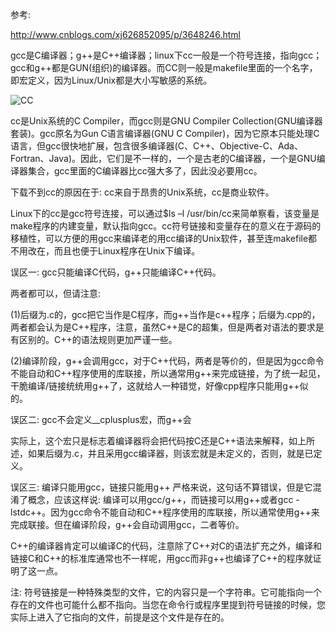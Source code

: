 参考: 

http://www.cnblogs.com/xj626852095/p/3648246.html

gcc是C编译器；g\+\+是C\+\+编译器；linux下cc一般是一个符号连接，指向gcc；gcc和g\+\+都是GUN(组织)的编译器。而CC则一般是makefile里面的一个名字，即宏定义，因为Linux/Unix都是大小写敏感的系统。

![CC](images/cc.png)

cc是Unix系统的C Compiler，而gcc则是GNU Compiler Collection(GNU编译器套装)。gcc原名为Gun C语言编译器(GNU C Compiler)，因为它原本只能处理C语言，但gcc很快地扩展，包含很多编译器(C、C\+\+、Objective-C、Ada、Fortran、Java)。因此，它们是不一样的，一个是古老的C编译器，一个是GNU编译器集合，gcc里面的C编译器比cc强大多了，因此没必要用cc。

下载不到cc的原因在于: cc来自于昂贵的Unix系统，cc是商业软件。

Linux下的cc是gcc符号连接，可以通过$ls –l /usr/bin/cc来简单察看，该变量是make程序的内建变量，默认指向gcc。cc符号链接和变量存在的意义在于源码的移植性，可以方便的用gcc来编译老的用cc编译的Unix软件，甚至连makefile都不用改在，而且也便于Linux程序在Unix下编译。
 
误区一: gcc只能编译C代码，g\+\+只能编译C\+\+代码。

两者都可以，但请注意: 

(1)后缀为.c的，gcc把它当作是C程序，而g\+\+当作是c\+\+程序；后缀为.cpp的，两者都会认为是C\+\+程序，注意，虽然C\+\+是C的超集，但是两者对语法的要求是有区别的。C\+\+的语法规则更加严谨一些。

(2)编译阶段，g\+\+会调用gcc，对于C\+\+代码，两者是等价的，但是因为gcc命令不能自动和C\+\+程序使用的库联接，所以通常用g++来完成链接，为了统一起见，干脆编译/链接统统用g\+\+了，这就给人一种错觉，好像cpp程序只能用g\+\+似的。
 
误区二: gcc不会定义__cplusplus宏，而g\+\+会

实际上，这个宏只是标志着编译器将会把代码按C还是C\+\+语法来解释，如上所述，如果后缀为.c，并且采用gcc编译器，则该宏就是未定义的，否则，就是已定义。
 
误区三: 编译只能用gcc，链接只能用g\+\+
严格来说，这句话不算错误，但是它混淆了概念，应该这样说: 编译可以用gcc/g\+\+，而链接可以用g\+\+或者gcc -lstdc\+\+。因为gcc命令不能自动和C\+\+程序使用的库联接，所以通常使用g\+\+来完成联接。但在编译阶段，g\+\+会自动调用gcc，二者等价。
 
C\+\+的编译器肯定可以编译C的代码，注意除了C\+\+对C的语法扩充之外，编译和链接C和C\+\+的标准库通常也不一样呢，用gcc而非g\+\+也编译了C\+\+的程序就证明了这一点。
 
注: 符号链接是一种特殊类型的文件，它的内容只是一个字符串。它可能指向一个存在的文件也可能什么都不指向。当您在命令行或程序里提到符号链接的时候，您实际上进入了它指向的文件，前提是这个文件是存在的。